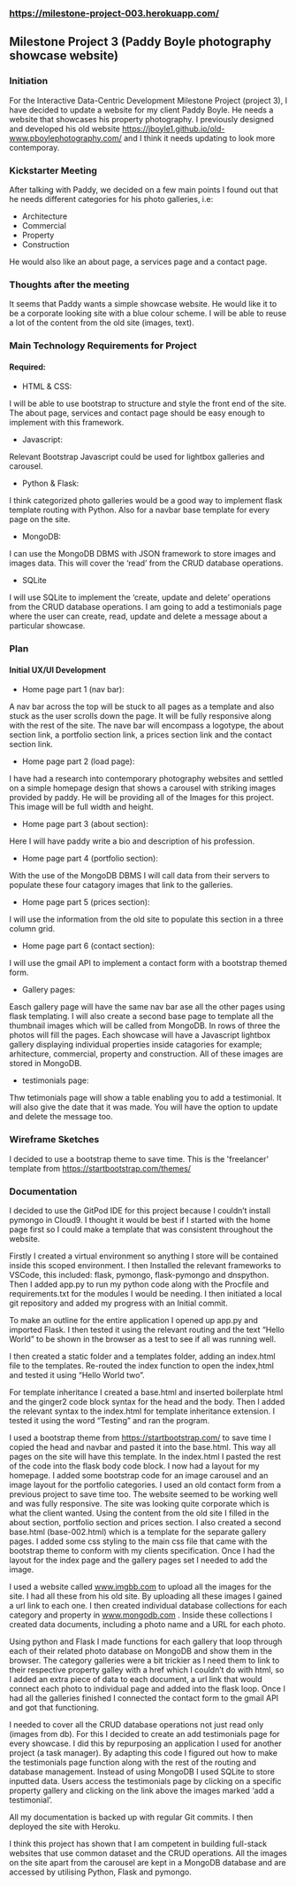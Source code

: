 ### https://milestone-project-003.herokuapp.com/
 
## Milestone Project 3 (Paddy Boyle photography showcase website)

### Initiation

For the Interactive Data-Centric Development Milestone Project (project 3), I have decided to update a website for my client Paddy Boyle. He needs a website that showcases his property photography. I previously designed and developed his old website https://jboyle1.github.io/old-www.pboylephotography.com/ and I think it needs updating to look more contemporay.

### Kickstarter Meeting

After talking with Paddy, we decided on a few main points I found out that he needs different categories for his photo galleries, i.e:

* Architecture
* Commercial
* Property
* Construction 

He would also like an about page, a services page and a contact page.

### Thoughts after the meeting

It seems that Paddy wants a simple showcase website. He would like it to be a corporate looking site with a blue colour scheme. I will be able to reuse a lot of the content from the old site (images, text).

### Main Technology Requirements for Project

#### Required:

* HTML & CSS:

I will be able to use bootstrap to structure and style the front end of the site. The about page, services and contact page should be easy enough to implement with this framework.

* Javascript:

Relevant Bootstrap Javascript could be used for lightbox galleries and carousel.

* Python & Flask:

I think categorized photo galleries would be a good way to implement flask template routing with Python. Also for a navbar base template for every page on the site.

* MongoDB:

I can use the MongoDB DBMS with JSON framework to store images and images data. This will cover the ‘read’ from the CRUD database operations.

* SQLite

I will use SQLite to implement the ‘create, update and delete’ operations from the CRUD database operations. I am going to add a testimonials page where the user can create, read, update and delete a message about a particular showcase.

### Plan 

#### Initial UX/UI Development

* Home page part 1 (nav bar):

A nav bar across the top will be stuck to all pages as a template and also stuck as the user scrolls down the page. It will be fully responsive along with the rest of the site. The nave bar will encompass a logotype, the about section link, a portfolio section link, a prices section link and the contact section link.

* Home page part 2 (load page):

I have had a research into contemporary photography websites and settled on a simple homepage design that shows a carousel with striking images provided by paddy. He will be providing all of the Images for this project. This image will be full width and height. 

* Home page part 3 (about section):

Here I will have paddy write a bio and description of his profession.

* Home page part 4 (portfolio section):

With the use of the MongoDB DBMS I will call data from their servers to populate these four catagory images that link to the galleries.

* Home page part 5 (prices section):

I will use the information from the old site to populate this section in a three column grid.

* Home page part 6 (contact section):

I will use the gmail API to implement a contact form with a bootstrap themed form.

* Gallery pages:

Easch gallery page will have the same nav bar ase all the other pages using flask templating. I will also create a second base page to template all the thumbnail images which will be called from MongoDB. In rows of three the photos will fill the pages. Each showcase will have a Javascript lightbox gallery displaying individual properties inside catagories for example; arhitecture, commercial, property and construction. All of these images are stored in MongoDB.

* testimonials page:

Thw tetimonials page will show a table enabling you to add a testimonial. It will also give the date that it was made. You will have the option to update and delete the message too.

### Wireframe Sketches

I decided to use a bootstrap theme to save time. This is the 'freelancer' template from https://startbootstrap.com/themes/

### Documentation

I decided to use the GitPod IDE for this project because I couldn’t install pymongo in Cloud9. I thought it would be best if I started with the home page first so I could make a template that was consistent throughout the website.

Firstly I created a virtual environment so anything I store will be contained inside this scoped environment. I then Installed the relevant frameworks to VSCode, this included: flask, pymongo, flask-pymongo and dnspython. Then I added app.py to run my python code along with the Procfile and requirements.txt for the modules I would be needing. I then initiated a local git repository and added my progress with an Initial commit.

To make an outline for the entire application I opened up app.py and imported Flask. I then tested it using the relevant routing and the text “Hello World” to be shown in the browser as a test to see if all was running well.

I then created a static folder and a templates folder, adding an index.html file to the templates. Re-routed the index function to open the index,html and tested it using “Hello World two”.

For template inheritance I created a base.html and inserted boilerplate html and the ginger2 code block syntax for the head and the body. Then I added the relevant syntax to the index.html for template inheritance extension. I tested it using the word “Testing” and ran the program.

I used a bootstrap theme from https://startbootstrap.com/ to save time I copied the head and navbar and pasted it into the base.html. This way all pages on the site will have this template. In the index.html I pasted the rest of the code into the flask body code block. I now had a layout for my homepage. I added some bootstrap code for an image carousel and an image layout for the portfolio categories. I used an old contact form from a previous project to save time too. The website seemed to be working well and was fully responsive. The site was looking quite corporate which is what the client wanted. Using the content from the old site I filled in the about section, portfolio section and prices section. I also created a second base.html (base-002.html) which is a template for the separate gallery pages. I added some css styling to the main css file that came with the bootstrap theme to conform with my clients specification. Once I had the layout for the index page and the gallery pages set I needed to add the image.

I used a website called www.imgbb.com to upload all the images for the site. I had all these from his old site. By uploading all these images I gained a url link to each one. I then created individual database collections for each category and property in www.mongodb.com . Inside these collections I created data documents, including a photo name and a URL for each photo.

Using python and Flask I made functions for each gallery that loop through each of their related photo database on MongoDB and show them in the browser. The category galleries were a bit trickier as I need them to link to their respective property galley with a href which I couldn’t do with html, so I added an extra piece of data to each document, a url link that would connect each photo to individual page and added into the flask loop. Once I had all the galleries finished I connected the contact form to the gmail API and got that functioning.

I needed to cover all the CRUD database operations not just read only (images from db). For this I decided to create an add testimonials page for every showcase. I did this by repurposing an application I used for another project (a task manager). By adapting this code I figured out how to make the testimonials page function along with the rest of the routing and database management. Instead of using MongoDB I used SQLite to store inputted data. Users access the testimonials page by clicking on a specific property gallery and clicking on the link above the images marked ‘add a testimonial’.

All my documentation is backed up with regular Git commits. I then deployed the site with Heroku.

I think this project has shown that I am competent in building full-stack websites that use common dataset and the CRUD operations. All the images on the site apart from the carousel are kept in a MongoDB database and are accessed by utilising Python, Flask and pymongo.
